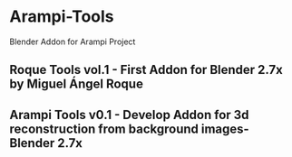 # Arampi-Tools
Blender Addon for Arampi Project

## Roque Tools vol.1 - First Addon for Blender 2.7x by Miguel Ángel Roque
## Arampi Tools v0.1 - Develop Addon for 3d reconstruction from background images- Blender 2.7x